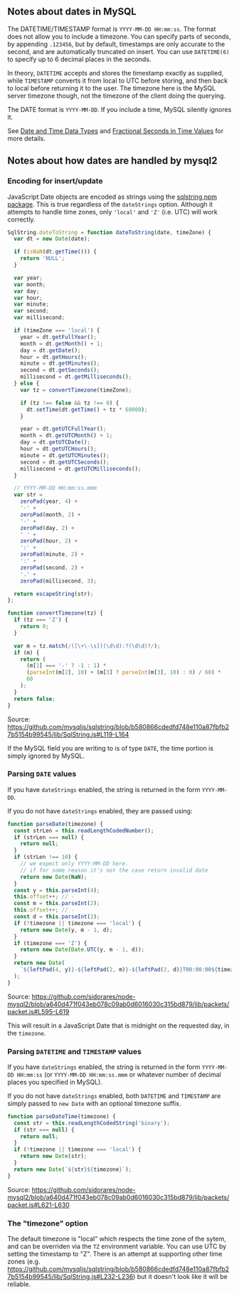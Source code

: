 ## Notes about dates in MySQL

The DATETIME/TIMESTAMP format is `YYYY-MM-DD HH:mm:ss`. The format does not allow you to include a timezone. You can specify parts of seconds, by appending `.123456`, but by default, timestamps are only accurate to the second, and are automatically truncated on insert. You can use `DATETIME(6)` to specify up to 6 decimal places in the seconds.

In theory, `DATETIME` accepts and stores the timestamp exactly as supplied, while `TIMESTAMP` converts it from local to UTC before storing, and then back to local before returning it to the user. The timezone here is the MySQL server timezone though, not the timezone of the client doing the querying.

The DATE format is `YYYY-MM-DD`. If you include a time, MySQL silently ignores it.

See [Date and Time Data Types](https://dev.mysql.com/doc/refman/8.0/en/date-and-time-types.html) and [Fractional Seconds in Time Values](https://dev.mysql.com/doc/refman/8.0/en/fractional-seconds.html) for more details.

## Notes about how dates are handled by mysql2

### Encoding for insert/update

JavaScript Date objects are encoded as strings using the [sqlstring npm package](https://github.com/mysqljs/sqlstring). This is true regardless of the `dateStrings` option. Although it attempts to handle time zones, only `'local'` and `'Z'` (i.e. UTC) will work correctly.

```js
SqlString.dateToString = function dateToString(date, timeZone) {
  var dt = new Date(date);

  if (isNaN(dt.getTime())) {
    return 'NULL';
  }

  var year;
  var month;
  var day;
  var hour;
  var minute;
  var second;
  var millisecond;

  if (timeZone === 'local') {
    year = dt.getFullYear();
    month = dt.getMonth() + 1;
    day = dt.getDate();
    hour = dt.getHours();
    minute = dt.getMinutes();
    second = dt.getSeconds();
    millisecond = dt.getMilliseconds();
  } else {
    var tz = convertTimezone(timeZone);

    if (tz !== false && tz !== 0) {
      dt.setTime(dt.getTime() + tz * 60000);
    }

    year = dt.getUTCFullYear();
    month = dt.getUTCMonth() + 1;
    day = dt.getUTCDate();
    hour = dt.getUTCHours();
    minute = dt.getUTCMinutes();
    second = dt.getUTCSeconds();
    millisecond = dt.getUTCMilliseconds();
  }

  // YYYY-MM-DD HH:mm:ss.mmm
  var str =
    zeroPad(year, 4) +
    '-' +
    zeroPad(month, 2) +
    '-' +
    zeroPad(day, 2) +
    ' ' +
    zeroPad(hour, 2) +
    ':' +
    zeroPad(minute, 2) +
    ':' +
    zeroPad(second, 2) +
    '.' +
    zeroPad(millisecond, 3);

  return escapeString(str);
};

function convertTimezone(tz) {
  if (tz === 'Z') {
    return 0;
  }

  var m = tz.match(/([\+\-\s])(\d\d):?(\d\d)?/);
  if (m) {
    return (
      (m[1] === '-' ? -1 : 1) *
      (parseInt(m[2], 10) + (m[3] ? parseInt(m[3], 10) : 0) / 60) *
      60
    );
  }
  return false;
}
```

Source: https://github.com/mysqljs/sqlstring/blob/b580866cdedfd748e110a87fbfb27b5154b99545/lib/SqlString.js#L119-L164

If the MySQL field you are writing to is of type `DATE`, the time portion is simply ignored by MySQL.

### Parsing `DATE` values

If you have `dateStrings` enabled, the string is returned in the form `YYYY-MM-DD`.

If you do not have `dateStrings` enabled, they are passed using:

```js
function parseDate(timezone) {
  const strLen = this.readLengthCodedNumber();
  if (strLen === null) {
    return null;
  }
  if (strLen !== 10) {
    // we expect only YYYY-MM-DD here.
    // if for some reason it's not the case return invalid date
    return new Date(NaN);
  }
  const y = this.parseInt(4);
  this.offset++; // -
  const m = this.parseInt(2);
  this.offset++; // -
  const d = this.parseInt(2);
  if (!timezone || timezone === 'local') {
    return new Date(y, m - 1, d);
  }
  if (timezone === 'Z') {
    return new Date(Date.UTC(y, m - 1, d));
  }
  return new Date(
    `${leftPad(4, y)}-${leftPad(2, m)}-${leftPad(2, d)}T00:00:00${timezone}`,
  );
}
```

Source: https://github.com/sidorares/node-mysql2/blob/a640d471f043eb078c09ab0d6016030c315bd879/lib/packets/packet.js#L595-L619

This will result in a JavaScript Date that is midnight on the requested day, in the `timezone`.

### Parsing `DATETIME` and `TIMESTAMP` values

If you have `dateStrings` enabled, the string is returned in the form `YYYY-MM-DD HH:mm:ss` (or `YYYY-MM-DD HH:mm:ss.mmm` or whatever number of decimal places you specified in MySQL).

If you do not have `dateStrings` enabled, both `DATETIME` and `TIMESTAMP` are simply passed to `new Date` with an optional timezone suffix.

```js
function parseDateTime(timezone) {
  const str = this.readLengthCodedString('binary');
  if (str === null) {
    return null;
  }
  if (!timezone || timezone === 'local') {
    return new Date(str);
  }
  return new Date(`${str}${timezone}`);
}
```

Source: https://github.com/sidorares/node-mysql2/blob/a640d471f043eb078c09ab0d6016030c315bd879/lib/packets/packet.js#L621-L630

### The "timezone" option

The default timezone is "local" which respects the time zone of the sytem,
and can be overriden via the `TZ` environment variable. You can use UTC
by setting the timestamp to "Z". There is an attempt at supporting other
time zones (e.g. https://github.com/mysqljs/sqlstring/blob/b580866cdedfd748e110a87fbfb27b5154b99545/lib/SqlString.js#L232-L236)
but it doesn't look like it will be reliable.
